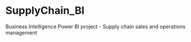 # SupplyChain_BI
Business Intelligence Power BI project - Supply chain sales and operations management
